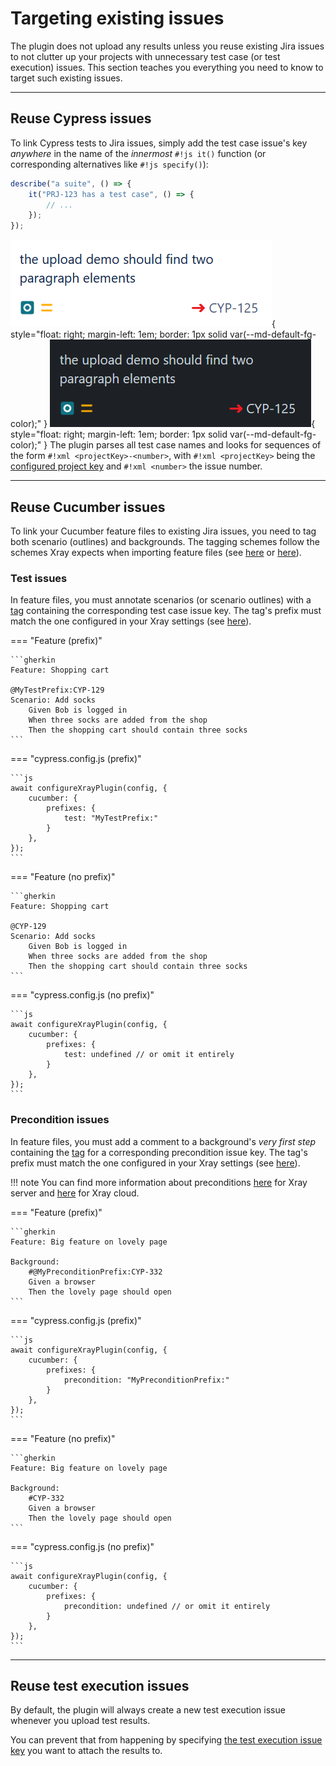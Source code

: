 # Targeting existing issues

The plugin does not upload any results unless you reuse existing Jira issues to not clutter up your projects with unnecessary test case (or test execution) issues.
This section teaches you everything you need to know to target such existing issues.

<hr/>

## Reuse Cypress issues

To link Cypress tests to Jira issues, simply add the test case issue's key *anywhere* in the name of the *innermost* `#!js it()` function (or corresponding alternatives like `#!js specify()`):

```js
describe("a suite", () => {
    it("PRJ-123 has a test case", () => {
        // ...
    });
});
```

![retrieving test case issue numbers](../../assets/images/issueKeyLight.png#only-light){ style="float: right; margin-left: 1em; border: 1px solid var(--md-default-fg-color);" }
![retrieving test case issue numbers](../../assets/images/issueKeyDark.png#only-dark){ style="float: right; margin-left: 1em; border: 1px solid var(--md-default-fg-color);" }
The plugin parses all test case names and looks for sequences of the form `#!xml <projectKey>-<number>`, with `#!xml <projectKey>` being the [configured project key](../configuration/jira.md#projectkey) and `#!xml <number>` the issue number.

<hr/>

## Reuse Cucumber issues

To link your Cucumber feature files to existing Jira issues, you need to tag both scenario (outlines) and backgrounds.
The tagging schemes follow the schemes Xray expects when importing feature files (see [here](https://docs.getxray.app/display/XRAY/Testing+using+Cypress+and+Cucumber+in+JavaScript) or [here](https://docs.getxray.app/display/XRAY/Importing+Cucumber+Tests+-+REST)).

### Test issues

In feature files, you must annotate scenarios (or scenario outlines) with a [tag](https://cucumber.io/docs/cucumber/api/?lang=java#tags) containing the corresponding test case issue key.
The tag's prefix must match the one configured in your Xray settings (see [here](../configuration/cucumber.md#prefixes)).

=== "Feature (prefix)"

    ```gherkin
    Feature: Shopping cart

    @MyTestPrefix:CYP-129
    Scenario: Add socks
        Given Bob is logged in
        When three socks are added from the shop
        Then the shopping cart should contain three socks
    ```

=== "cypress.config.js (prefix)"

    ```js
    await configureXrayPlugin(config, {
        cucumber: {
            prefixes: {
                test: "MyTestPrefix:"
            }
        },
    });
    ```

=== "Feature (no prefix)"

    ```gherkin
    Feature: Shopping cart

    @CYP-129
    Scenario: Add socks
        Given Bob is logged in
        When three socks are added from the shop
        Then the shopping cart should contain three socks
    ```

=== "cypress.config.js (no prefix)"

    ```js
    await configureXrayPlugin(config, {
        cucumber: {
            prefixes: {
                test: undefined // or omit it entirely
            }
        },
    });
    ```

### Precondition issues

In feature files, you must add a comment to a background's *very first step* containing the [tag](https://cucumber.io/docs/cucumber/api/?lang=java#tags) for a corresponding precondition issue key.
The tag's prefix must match the one configured in your Xray settings (see [here](../configuration/cucumber.md#prefixes)).

!!! note
    You can find more information about preconditions [here](https://docs.getxray.app/display/XRAY/Pre-Condition) for Xray server and [here](https://docs.getxray.app/display/XRAYCLOUD/Precondition) for Xray cloud.

=== "Feature (prefix)"

    ```gherkin
    Feature: Big feature on lovely page

    Background:
        #@MyPreconditionPrefix:CYP-332
        Given a browser
        Then the lovely page should open
    ```

=== "cypress.config.js (prefix)"

    ```js
    await configureXrayPlugin(config, {
        cucumber: {
            prefixes: {
                precondition: "MyPreconditionPrefix:"
            }
        },
    });
    ```

=== "Feature (no prefix)"

    ```gherkin
    Feature: Big feature on lovely page

    Background:
        #CYP-332
        Given a browser
        Then the lovely page should open
    ```

=== "cypress.config.js (no prefix)"

    ```js
    await configureXrayPlugin(config, {
        cucumber: {
            prefixes: {
                precondition: undefined // or omit it entirely
            }
        },
    });
    ```

<hr/>

## Reuse test execution issues

By default, the plugin will always create a new test execution issue whenever you upload test results.

You can prevent that from happening by specifying [the test execution issue key](../configuration/jira.md#testexecutionissuekey) you want to attach the results to.


